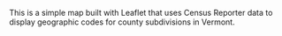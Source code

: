 This is a simple map built with Leaflet that uses Census Reporter data to display geographic codes for county subdivisions in Vermont.